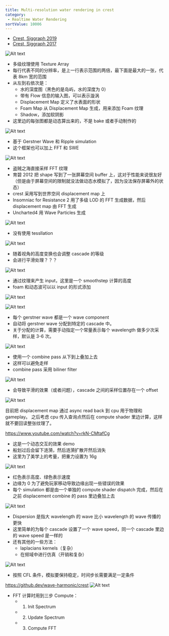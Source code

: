```yaml
---
title: Multi-resolution water rendering in crest
category:
 - Realtime Water Rendering
sortValue: 10006
---
```


- [Crest, Siggraph 2019](https://advances.realtimerendering.com/s2019/index.htm)
- [Crest, Siggraph 2017](https://advances.realtimerendering.com/s2017/index.html)

![Alt text](image.png)

- 多级纹理使用 Texture Array
- 每行代表不同的分辨率，是上一行表示范围的两倍，最下面是最大的一张，代表 8km 宽的范围
- 从左到右依次是：
  - 水的深度图（黑色的是岛屿，水的深度为 0）
  - 带有 Flow 信息的输入图，可以表示漩涡
  - Displacement Map 定义了水表面的形状
  - Foam Map 从 Displacement Map 生成，用来添加 Foam 纹理
  - Shadow，添加软阴影
- 这里边的每张图都是动态算出来的，不是 bake 或者手动制作的

![Alt text](image-1.png)

- 基于 Gerstner Wave 和 Ripple simulation
- 这个框架也可以加上 FFT 和 SWE

![Alt text](image-2.png)

- 盗贼之海直接采样 FFT 纹理
- 育碧 2012 把 shape 写到了一张屏幕空间 buffer 上，这对于性能来说很友好（但是由于屏幕空间的限制就没法做动态水模拟了，因为没法保存屏幕外的状态）
- crest 采用写到世界空间 displacement map 上
- Insomniac for Resistance 2 用了多级 LOD 的 FFT 生成数据，然后 displacement map 由 FFT 生成
- Uncharted4 用 Wave Particles 生成

![Alt text](image-3.png)

- 没有使用 tessllation

![Alt text](image-4.png)

- 随着视角的高度变换也会调整 cascade 的等级
- 会进行平滑处理？？？

![Alt text](image-5.png)

- 通过纹理来产生 input，这里是一个 smoothstep 计算的高度
- foam 和动态波可以以 input 的形式添加

![Alt text](image-6.png)

![Alt text](image-7.png)

- 每个 gerstner wave 都是一个 wave component
- 自动将 gerstner wave 分配到特定的 cascade 中。
- 关于分配的计算，需要手动指定一个常量表示每个 wavelength 做多少次采样，默认是 3-6 次。

![Alt text](image-8.png)

- 使用一个 combine pass 从下到上叠加上去
- 这样可以避免走样
- combine pass 采用 biliner filter

![Alt text](image-9.png)

- 会导致平滑的效果（或者问题），cascade 之间的采样位置存在一个 offset

![Alt text](image-10.png)

目前把 displacement map 通过 async read back 到 cpu 用于物理和 gameplay。
之后考虑 cpu 传入查询点然后在 compute shader 里边计算，这样就不要回读整张纹理了。

https://www.youtube.com/watch?v=rkN-CMtafCg

- 这是一个动态交互的效果 demo
- 船划过后会留下涟漪，然后涟漪扩散开然后消失
- 这里为了美学上的考量，把重力设置为 16g

![Alt text](image-11.png)

- 红色表示高度、绿色表示速度
- 边缘为 0 为了避免玩家移动导致边缘出现一些错误的效果
- 每个 simulation 都是由一个单独的 compute shader dispatch 完成，然后在之前 displacement combine 的 pass 里边叠加上去

![Alt text](image-12.png)

- Dispersion 是指大 wavelength 的 wave 比小 wavelength 的 wave 传播的更快
- 这里简单的为每个 cascade 设置了一个 wave speed，同一个 cascade 里边的 wave speed 是一样的
- 还有其他的一些方法：
  - laplacians kernels（复杂）
  - 在频域中进行仿真（开销和复杂）

![Alt text](image-13.png)

- 按照 CFL 条件，模拟要保持稳定，时间步长需要满足一定条件


https://github.dev/wave-harmonic/crest
![Alt text](image-14.png)

- FFT 计算时用到三步 Compute：
  - 1.  Init Spectrum
  - 2.  Update Spectrum
  - 3.  Compute FFT
